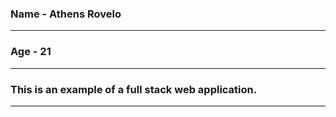 ### Name - Athens Rovelo

___

### Age - 21

___

### This is an example of a full stack web application.

___
